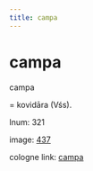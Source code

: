 ```yaml
---
title: campa
---
```


# campa

campa  <div n="P" />= kovidāra (Vśs).

lnum: 321

image: [437](https://www.sanskrit-lexicon.uni-koeln.de/scans/csl-apidev/servepdf.php?dict=snp&page=437)

cologne link: [campa](https://sanskrit-lexicon.uni-koeln.de/scans/csl-apidev/getword.php?dict=snp&key=campa)

